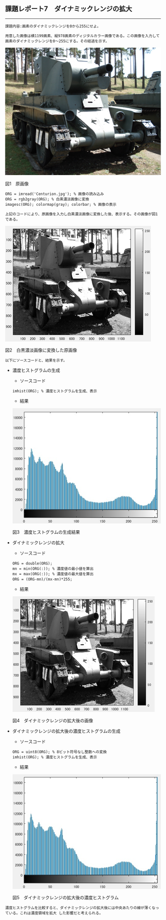## 課題レポート7　ダイナミックレンジの拡大
---
`
課題内容:画素のダイナミックレンジを0から255にせよ。
`

`
用意した画像は横1199画素、縦978画素のディジタルカラー画像である。この画像を入力して
画素のダイナミックレンジを0～255にする。その経過を示す。
`

![BT-42](./BT-42.jpg)

図1　原画像

`
ORG = imread('Centurion.jpg'); % 画像の読み込み
`  
`
ORG = rgb2gray(ORG); % 白黒濃淡画像に変換
`  
`
imagesc(ORG); colormap(gray); colorbar; % 画像の表示
`

`
上記のコードにより、原画像を入力し白黒濃淡画像に変換した後、表示する。その画像が図1である。
`

![7-1](./7-1.jpg) 

図2　白黒濃淡画像に変換した原画像

`
以下にソースコードと、結果を示す。
`
- 濃度ヒストグラムの生成
    - ソースコード

    `
    imhist(ORG); % 濃度ヒストグラムを生成、表示
    `
    - 結果

    ![7-2](./7-2.jpg)
    
    図3　濃度ヒストグラムの生成結果
    
- ダイナミックレンジの拡大
    - ソースコード

    `
    ORG = double(ORG);
    `  
    `
    mn = min(ORG(:)); % 濃度値の最小値を算出
    `  
    `
    mx = max(ORG(:)); % 濃度値の最大値を算出
    `  
    `
    ORG = (ORG-mn)/(mx-mn)*255;
    `
    - 結果

    ![7-3](./7-3.jpg) 
    
    図4　ダイナミックレンジの拡大後の画像
    
- ダイナミックレンジの拡大後の濃度ヒストグラムの生成
    - ソースコード

    `
    ORG = uint8(ORG); % 8ビット符号なし整数への変換
    `  
    `
    imhist(ORG); % 濃度ヒストグラムを生成、表示
    `
    - 結果

    ![7-4](./7-4.jpg)
    
    図5　ダイナミックレンジの拡大後の濃度ヒストグラム

`
濃度ヒストグラムを比較すると、ダイナミックレンジの拡大後には中央あたりの線が薄くなっている。これは濃度領域を拡大
した影響だと考えられる。
`
